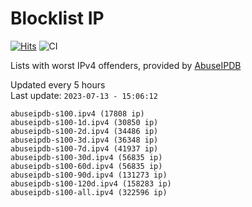 # Blocklist IP

[![Hits](https://hits.seeyoufarm.com/api/count/incr/badge.svg?url=https%3A%2F%2Fgithub.com%2Fborestad%2Fblocklist-ip%2F&count_bg=%2379C83D&title_bg=%23555555&icon=&icon_color=%23E7E7E7&title=hits&edge_flat=false)](https://hits.seeyoufarm.com)  ![CI](https://img.shields.io/github/workflow/status/borestad/blocklist-ip/CI?style=flat-square)

Lists with worst IPv4 offenders, provided by [AbuseIPDB](https://www.abuseipdb.com/)

<!-- FOOTER-PLACEHOLDER -->
Updated every 5 hours<br>
Last update: `2023-07-13 - 15:06:12`
```
abuseipdb-s100.ipv4 (17808 ip)
abuseipdb-s100-1d.ipv4 (30850 ip)
abuseipdb-s100-2d.ipv4 (34486 ip)
abuseipdb-s100-3d.ipv4 (36348 ip)
abuseipdb-s100-7d.ipv4 (41937 ip)
abuseipdb-s100-30d.ipv4 (56835 ip)
abuseipdb-s100-60d.ipv4 (56835 ip)
abuseipdb-s100-90d.ipv4 (131273 ip)
abuseipdb-s100-120d.ipv4 (158283 ip)
abuseipdb-s100-all.ipv4 (322596 ip)
```
